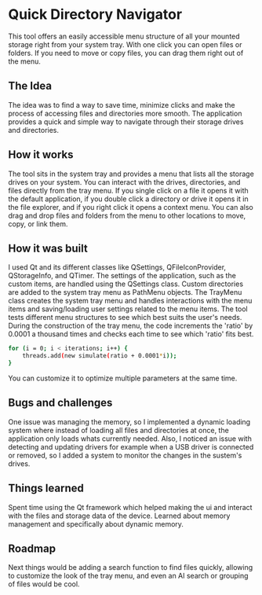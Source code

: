 # Quick Directory Navigator
This tool offers an easily accessible menu structure of all your mounted storage right from your system tray. With one click you can open files or folders. If you need to move or copy files, you can drag them right out of the menu.
## The Idea
The idea was to find a way to save time, minimize clicks and make the process of accessing files and directories more smooth. The application provides a quick and simple way to navigate through their storage drives and directories. 
## How it works
The tool sits in the system tray and provides a menu that lists all the storage drives on your system. You can interact with the drives, directories, and files directly from the tray menu. If you single click on a file it opens it with the default application, if you double click a directory or drive it opens it in the file explorer, and if you right click it opens a context menu. You can also drag and drop files and folders from the menu to other locations to move, copy, or link them.
## How it was built
I used Qt and its different classes like QSettings, QFileIconProvider, QStorageInfo, and QTimer. The settings of the application, such as the custom items, are handled using the QSettings class. Custom directories are added to the system tray menu as PathMenu objects.
The TrayMenu class creates the system tray menu and handles interactions with the menu items and saving/loading user settings related to the menu items.
The tool tests different menu structures to see which best suits the user's needs. During the construction of the tray menu, the code increments the 'ratio' by 0.0001 a thousand times and checks each time to see which 'ratio' fits best. 
```sh
for (i = 0; i < iterations; i++) {
    threads.add(new simulate(ratio + 0.0001*i));
}
```
You can customize it to optimize multiple parameters at the same time.
## Bugs and challenges
One issue was managing the memory, so I implemented a dynamic loading system where instead of loading all files and directories at once, the application only loads whats currently needed. Also, I noticed an issue with detecting and updating drivers for example when a USB driver is connected or removed, so I added a system to monitor the changes in the sustem's drives.
## Things learned
Spent time using the Qt framework which helped making the ui and interact with the files and storage data of the device. Learned about memory management and specifically about dynamic memory. 
## Roadmap
Next things would be adding a search function to find files quickly, allowing to customize the look of the tray menu, and even an AI search or grouping of files would be cool.
